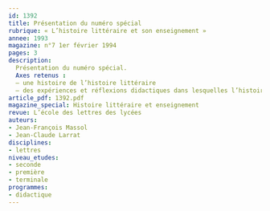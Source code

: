 ```yaml
---
id: 1392
title: Présentation du numéro spécial
rubrique: « L’histoire littéraire et son enseignement »
annee: 1993
magazine: n°7 1er février 1994
pages: 3
description: 
  Présentation du numéro spécial.
  Axes retenus :
  – une histoire de l’histoire littéraire
  – des expériences et réflexions didactiques dans lesquelles l’histoire littéraire joue un rôle majeur
article_pdf: 1392.pdf
magazine_special: Histoire littéraire et enseignement
revue: L’école des lettres des lycées
auteurs:
- Jean-François Massol
- Jean-Claude Larrat
disciplines:
- lettres
niveau_etudes:
- seconde
- première
- terminale
programmes:
- didactique
---
```

